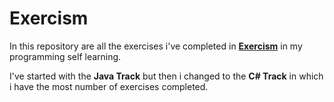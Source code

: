 # Exercism

In this repository are all the exercises i've completed in **[Exercism](https://exercism.io/)** in my programming self learning.

I've started with the **Java Track** but then i changed to the **C# Track** in which i have the most number of exercises completed.